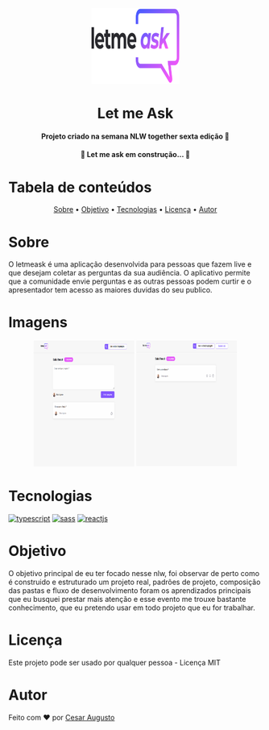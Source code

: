 <p align="center">
	<a href="https://letmeask-nlw-c05b8.web.app/">
		<img src="./src/assets/images/logo.svg" height="150" width="175" alt="logo let me ask" />
	</a>
</p>

<h1 id="#sobre" align="center">Let me Ask</h1>

<h4 align="center">Projeto criado na semana NLW together sexta edição 🚀</h4>

<h4 align="center">🚧 Let me ask em construção... 🚧</h4>

Tabela de conteúdos
=================
<p align="center">
	<a href="#sobre">Sobre</a> •
	<a href="#objetivo">Objetivo</a> •
	<a href="#tecnologias">Tecnologias</a> •
	<a href="#licença">Licença</a> •
	<a href="#autor">Autor</a>
</p>

Sobre
=================
<p>
	O letmeask é uma aplicação desenvolvida para pessoas que fazem live e que desejam coletar as perguntas da sua
	audiência. O aplicativo permite que a comunidade envie perguntas e as outras pessoas podem curtir e o apresentador tem
	acesso as maiores duvidas do seu publico.
</p>

Imagens
=================
<div align="center">
	<img src="./src/assets/readme-images/letmeaskpergunta.png" alt="lista de perguntas" height="250" width="200">
	<img src="./src/assets/readme-images/letmeaskAdmin.png" alt="pagina de admin" height="250" width="200">
</div>

Tecnologias
=================

<a href="https://www.typescriptlang.org/">
	<img src="https://img.shields.io/static/v1?label=&message=Typescript&color=blue" alt="typescript"></a>
<a href="https://sass-lang.com/">
	<img src="https://img.shields.io/static/v1?label=&message=Sass&color=pink" alt="sass"></a>
<a href="https://pt-br.reactjs.org/">
	<img src="https://img.shields.io/static/v1?label=&message=ReactJs&color=9cf" alt="reactjs">
</a>

Objetivo
=================

<p>O objetivo principal de eu ter focado nesse nlw, foi observar de
	perto como é construido e estruturado um projeto real, padrões de projeto,
	composição das pastas e fluxo de desenvolvimento foram os aprendizados principais
	que eu busquei prestar mais atenção e esse evento me trouxe bastante conhecimento,
	que eu pretendo usar em todo projeto que eu for trabalhar.</p>

Licença
=================
<p>Este projeto pode ser usado por qualquer pessoa - Licença MIT</p>

Autor
=================
<p>Feito com ♥ por <a href="https://www.linkedin.com/in/c%C3%A9sar-augusto-1459ab1b2/">Cesar Augusto</a></p>

